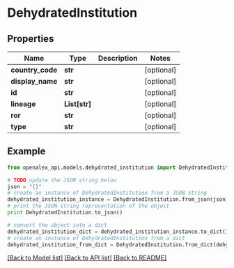 # DehydratedInstitution


## Properties
Name | Type | Description | Notes
------------ | ------------- | ------------- | -------------
**country_code** | **str** |  | [optional] 
**display_name** | **str** |  | [optional] 
**id** | **str** |  | [optional] 
**lineage** | **List[str]** |  | [optional] 
**ror** | **str** |  | [optional] 
**type** | **str** |  | [optional] 

## Example

```python
from openalex_api.models.dehydrated_institution import DehydratedInstitution

# TODO update the JSON string below
json = "{}"
# create an instance of DehydratedInstitution from a JSON string
dehydrated_institution_instance = DehydratedInstitution.from_json(json)
# print the JSON string representation of the object
print DehydratedInstitution.to_json()

# convert the object into a dict
dehydrated_institution_dict = dehydrated_institution_instance.to_dict()
# create an instance of DehydratedInstitution from a dict
dehydrated_institution_from_dict = DehydratedInstitution.from_dict(dehydrated_institution_dict)
```
[[Back to Model list]](../README.md#documentation-for-models) [[Back to API list]](../README.md#documentation-for-api-endpoints) [[Back to README]](../README.md)


